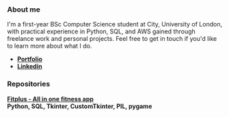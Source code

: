 ### **About me**

I'm a first-year BSc Computer Science student at City, University of London, with practical experience in Python, SQL, and AWS gained through freelance work and personal projects. Feel free to get in touch if you'd like to learn more about what I do.

- [**Portfolio**](https://medium.com/@armaanshafique786)
- [**Linkedin**](https://www.linkedin.com/in/armaan-shafique-0896ab238/)

### **Repositories**

[**Fitplus - All in one fitness app**](https://github.com/armaans16/Fitplus)  
**Python, SQL, Tkinter, CustomTkinter, PIL, pygame**



